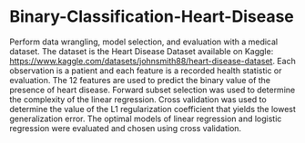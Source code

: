 # Binary-Classification-Heart-Disease
Perform data wrangling, model selection, and evaluation with a medical dataset. The dataset is the Heart Disease Dataset available on Kaggle: https://www.kaggle.com/datasets/johnsmith88/heart-disease-dataset. Each observation is a patient and each feature is a recorded health statistic or evaluation. The 12 features are used to predict the binary value of the presence of heart disease. Forward subset selection was used to determine the complexity of the linear regression. Cross validation was used to determine the value of the L1 regularization coefficient that yields the lowest generalization error. The optimal models of linear regression and logistic regression were evaluated and chosen using cross validation.
